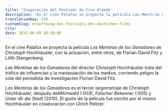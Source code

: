 ```yaml
---
title: 'Inaguración del Festival de Cine Alemán'
description: 'En el cine Palafox se proyecta la película Las Mentiras de los Ganadores de Christoph Hochhäusler, con la actuación, entre otros, de Florian David Fitz y Lilith Stangenberg.'
translationKey: 239
customSlug: eroeffnung-des-festivals-des-deutschen-films
city:
date: 2015-06-09 20:30:00
---
```


En el cine Palafox se proyecta la película <em>Las Mentiras de los Ganadores</em> de Christoph Hochhäusler, con la actuación, entre otros, de Florian David Fitz y Lilith Stangenberg.

<em>Las Mentiras de los Ganadores</em> del director Christoph Hochhäusler trata del tráfico de influencias y la manipulación de los medios, corriendo peligro la vida del periodista de investigación Florian David Fitz.

<em>Las Mentiras de los Ganadores</em> es el tercer largometraje de Christoph Hochhäusler, después de<em>Milchwald</em> (:003), <em>Falscher Bekenner</em> (:005) y <em>Unter dir die Stadt</em> (2010). El guión de la película fue escrito por el mismo Hochhäusler en colaboración con Ulrich Peltzer.
